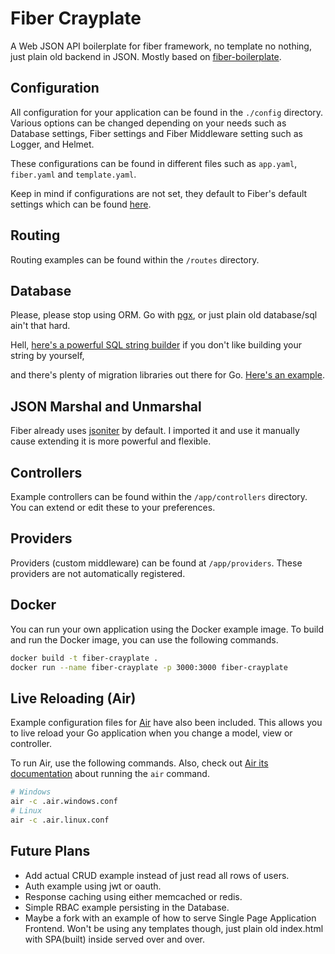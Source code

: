 # Fiber Crayplate

A Web JSON API boilerplate for fiber framework, no template no nothing, just plain old backend in JSON.
Mostly based on [fiber-boilerplate](https://github.com/thomasvvugt/fiber-boilerplate).

## Configuration

All configuration for your application can be found in the `./config` directory. Various options can be changed depending on your needs such as Database settings, Fiber settings and Fiber Middleware setting such as Logger, and Helmet.

These configurations can be found in different files such as `app.yaml`, `fiber.yaml` and `template.yaml`.

Keep in mind if configurations are not set, they default to Fiber's default settings which can be found [here](https://docs.gofiber.io/).

## Routing

Routing examples can be found within the `/routes` directory.

## Database

Please, please stop using ORM. Go with [pgx](https://github.com/jackc/pgx), or just plain old database/sql ain't that hard.

Hell, [here's a powerful SQL string builder](https://github.com/masterminds/squirrel) if you don't like building your string by yourself,

and there's plenty of migration libraries out there for Go. [Here's an example](https://github.com/steinbacher/goose).

## JSON Marshal and Unmarshal

Fiber already uses [jsoniter](https://github.com/json-iterator/go) by default. I imported it and use it manually cause extending it is more powerful and flexible.

## Controllers

Example controllers can be found within the `/app/controllers` directory. You can extend or edit these to your preferences.

## Providers

Providers (custom middleware) can be found at `/app/providers`. These providers are not automatically registered.

## Docker

You can run your own application using the Docker example image.
To build and run the Docker image, you can use the following commands.

```bash
docker build -t fiber-crayplate .
docker run --name fiber-crayplate -p 3000:3000 fiber-crayplate
```

## Live Reloading (Air)

Example configuration files for [Air](https://github.com/cosmtrek/air) have also been included.
This allows you to live reload your Go application when you change a model, view or controller.

To run Air, use the following commands. Also, check out [Air its documentation](https://github.com/cosmtrek/air) about running the `air` command.

```bash
# Windows
air -c .air.windows.conf
# Linux
air -c .air.linux.conf
```

## Future Plans

- Add actual CRUD example instead of just read all rows of users.
- Auth example using jwt or oauth.
- Response caching using either memcached or redis.
- Simple RBAC example persisting in the Database.
- Maybe a fork with an example of how to serve Single Page Application Frontend. Won't be using any templates though,
  just plain old index.html with SPA(built) inside served over and over.

